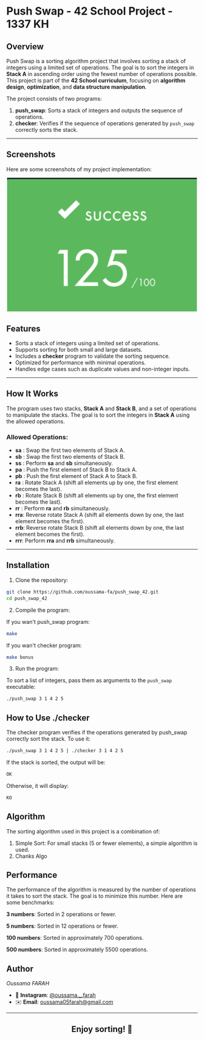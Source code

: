 # Push Swap - 42 School Project - 1337 KH

## Overview

Push Swap is a sorting algorithm project that involves sorting a stack of integers using a limited set of operations. The goal is to sort the integers in **Stack A** in ascending order using the fewest number of operations possible. This project is part of the **42 School curriculum**, focusing on **algorithm design**, **optimization**, and **data structure manipulation**.

The project consists of two programs:
1. **push_swap**: Sorts a stack of integers and outputs the sequence of operations.
2. **checker**: Verifies if the sequence of operations generated by `push_swap` correctly sorts the stack.

---

## Screenshots

Here are some screenshots of my project implementation:

<div align="center">
  <img src="screen.png" alt="Push Swap Screenshot 1" width="500"/>
</div>

## Features

- Sorts a stack of integers using a limited set of operations.
- Supports sorting for both small and large datasets.
- Includes a **checker** program to validate the sorting sequence.
- Optimized for performance with minimal operations.
- Handles edge cases such as duplicate values and non-integer inputs.

---

## How It Works

The program uses two stacks, **Stack A** and **Stack B**, and a set of operations to manipulate the stacks. The goal is to sort the integers in **Stack A** using the allowed operations.

### Allowed Operations:
- **sa** : Swap the first two elements of Stack A.
- **sb** : Swap the first two elements of Stack B.
- **ss** : Perform **sa** and **sb** simultaneously.
- **pa** : Push the first element of Stack B to Stack A.
- **pb** : Push the first element of Stack A to Stack B.
- **ra** : Rotate Stack A (shift all elements up by one, the first element becomes the last).
- **rb** : Rotate Stack B (shift all elements up by one, the first element becomes the last).
- **rr** : Perform **ra** and **rb** simultaneously.
- **rra**: Reverse rotate Stack A (shift all elements down by one, the last element becomes the first).
- **rrb**: Reverse rotate Stack B (shift all elements down by one, the last element becomes the first).
- **rrr**: Perform **rra** and **rrb** simultaneously.

---


## Installation

1. Clone the repository:

```bash
git clone https://github.com/oussama-fa/push_swap_42.git
cd push_swap_42
```

2. Compile the program:

If you wan't push_swap program:

```bash
make
```
If you wan't checker program:
```bash
make bonus
```

3. Run the program:

To sort a list of integers, pass them as arguments to the `push_swap` executable:
```bash
./push_swap 3 1 4 2 5
```
## How to Use ./checker
The checker program verifies if the operations generated by push_swap correctly sort the stack. To use it:
```bash
./push_swap 3 1 4 2 5 | ./checker 3 1 4 2 5
```
If the stack is sorted, the output will be:
```bash
OK
```
Otherwise, it will display:
```bash
KO
```

## Algorithm

The sorting algorithm used in this project is a combination of:

1. Simple Sort: For small stacks (5 or fewer elements), a simple algorithm is used.
2. Chanks Algo 

## Performance

The performance of the algorithm is measured by the number of operations it takes to sort the stack. The goal is to minimize this number. Here are some benchmarks:

**3 numbers**: Sorted in 2 operations or fewer.

**5 numbers**: Sorted in 12 operations or fewer.

**100 numbers**: Sorted in approximately 700 operations.

**500 numbers**: Sorted in approximately 5500 operations.

## Author
*Oussama FARAH*

- 📱 **Instagram**: [@oussama._.farah](https://www.instagram.com/oussama._.farah/)
- ✉️ **Email**: [oussama05farah@gmail.com](mailto:oussama05farah@gmail.com)

---

<div align="center"> <h2>Enjoy sorting! 🚀</h2> </div>
